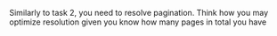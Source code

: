 Similarly to task 2, you need to resolve pagination. Think how you may optimize 
resolution given you know how many pages in total you have